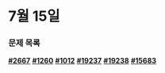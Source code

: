 # 7월 15일 
### 문제 목록

[**#2667**](https://www.acmicpc.net/problem/2667)  [**#1260**](https://www.acmicpc.net/problem/1260)  [**#1012**](https://www.acmicpc.net/problem/1012) [**#19237**](https://www.acmicpc.net/problem/19237)  [**#19238**](https://www.acmicpc.net/problem/19238)  [**#15683**](https://www.acmicpc.net/problem/15683)
